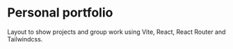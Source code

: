 # Personal portfolio

Layout to show projects and group work using Vite, React, React Router and Tailwindcss. 
